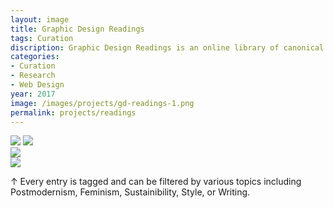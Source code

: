 ```yaml
---
layout: image
title: Graphic Design Readings
tags: Curation
discription: Graphic Design Readings is an online library of canonical and recommended texts on graphic design and related fields. I designed, built, and curate the site, which is tagged and sortable, and contains books, PDFs, and online links. The site is accessible at <a href="http://readings.design">readings.design</a>.
categories:
- Curation
- Research
- Web Design
year: 2017
image: /images/projects/gd-readings-1.png
permalink: projects/readings
---
```


<img src="/images/projects/gd-readings-1.png">
<img src="/images/projects/gd-readings-2.png">

<div class="images-left"><img src="/images/projects/gd-readings-3.png"></div>
<div class="images-right"><img src="/images/projects/gd-readings-4.png"></div>

<div class="images-left"><p>&uarr; Every entry is tagged and can be filtered by various topics including Postmodernism, Feminism, Sustainibility, Style, or Writing.</p></div>
<section class="clear"></section>



